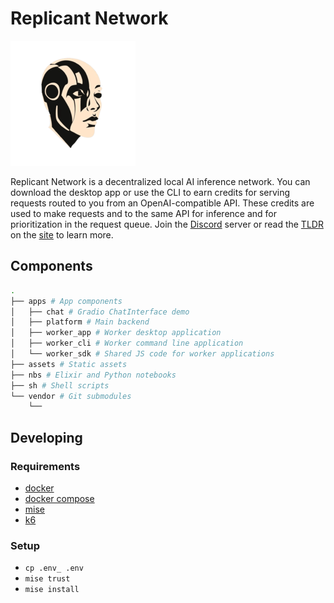 # Replicant Network

![logo](./assets/logo_small.png)

Replicant Network is a decentralized local AI inference network. You can download the desktop app or use the CLI to earn credits for serving requests routed to you from an OpenAI-compatible API. These credits are used to make requests and to the same API for inference and for prioritization in the request queue. Join the [Discord](https://discord.gg/yvWPVCS7NH) server or read the [TLDR](https://replicantzk.com/about/tldr) on the [site](https://replicantzk.com) to learn more.

## Components

```bash
.
├── apps # App components
│   ├── chat # Gradio ChatInterface demo
│   ├── platform # Main backend
│   ├── worker_app # Worker desktop application
│   ├── worker_cli # Worker command line application
│   └── worker_sdk # Shared JS code for worker applications
├── assets # Static assets
├── nbs # Elixir and Python notebooks
├── sh # Shell scripts
└── vendor # Git submodules 
    └── 
```

## Developing

### Requirements

- [docker](https://docs.docker.com/engine/install)
- [docker compose](https://docs.docker.com/compose/install)
- [mise](https://mise.jdx.dev/getting-started.html)
- [k6](https://k6.io/docs/get-started/installation/)

### Setup

- `cp .env_ .env`
- `mise trust`
- `mise install`
